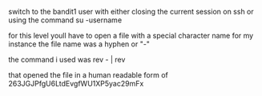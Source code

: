 switch to the bandit1 user with either closing the current session on ssh or using the command su -username

for this level youll have to open a file with a special character name for my instance the file name was a hyphen or "-"

the command i used was rev - | rev

that opened the file in a human readable form of 263JGJPfgU6LtdEvgfWU1XP5yac29mFx